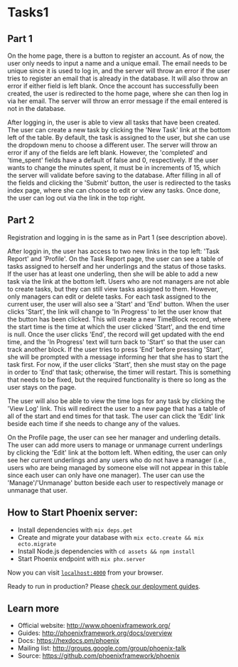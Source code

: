 # Tasks1
## Part 1
On the home page, there is a button to register an account. As of now, the user
only needs to input a name and a unique email. The email needs to be unique
since it is used to log in, and the server will throw an error if the user tries
to register an email that is already in the database. It will also throw an
error if either field is left blank. Once the account has successfully been
created, the user is redirected to the home page, where she can then log in via
her email. The server will throw an error message if the email entered is not in
the database.
 
After logging in, the user is able to view all tasks that have been created. The
user can create a new task by clicking the 'New Task' link at the bottom left of
the table. By default, the task is assigned to the user, but she can use the
dropdown menu to choose a different user. The server will throw an error if any
of the fields are left blank. However, the 'completed' and 'time_spent' fields
have a default of false and 0, respectively. If the user wants to change the
minutes spent, it must be in increments of 15, which the server will validate
before saving to the database. After filling in all of the fields and clicking
the 'Submit' button, the user is redirected to the tasks index page, where she
can choose to edit or view any tasks. Once done, the user can log out via the
link in the top right.

## Part 2
Registration and logging in is the same as in Part 1 (see description above).
 
After loggin in, the user has access to two new links in the top left: 'Task 
Report' and 'Profile'. On the Task Report page, the user can see a table of 
tasks assigned to herself and her underlings and the status of those tasks. If 
the user has at least one underling, then she will be able to add a new task via 
the link at the bottom left. Users who are not managers are not able to create 
tasks, but they can still view tasks assigned to them. However, only managers 
can edit or delete tasks. For each task assigned to the current user, the user 
will also see a 'Start' and 'End' button. When the user clicks 'Start', the 
link will change to 'In Progress' to let the user know that the button has been 
clicked. This will create a new TimeBlock record, where the start time is the 
time at which the user clicked 'Start', and the end time is null. Once the user 
clicks 'End', the record will get updated with the end time, and the 'In 
Progress' text will turn back to 'Start' so that the user can track another 
block. If the user tries to press 'End' before pressing 'Start', she will be 
prompted with a message informing her that she has to start the task first. 
For now, if the user clicks 'Start', then she must stay on the page in order to 
'End' that task; otherwise, the timer will restart. This is something that needs 
to be fixed, but the required functionality is there so long as the user stays 
on the page.

The user will also be able to view the time logs for any task by clicking the 
'View Log' link. This will redirect the user to a new page that has a table of 
all of the start and end times for that task. The user can click the 'Edit' link 
beside each time if she needs to change any of the values.
 
On the Profile page, the user can see her manager and underling details. The 
user can add more users to manage or unmanage current underlings by clicking the 
'Edit' link at the bottom left. When editing, the user can only see her current 
underlings and any users who do not have a manager (i.e., users who are being 
managed by someone else will not appear in this table since each user can only 
have one manager). The user can use the 'Manage'/'Unmanage' button beside each 
user to respectively manage or unmanage that user.

## How to Start Phoenix server:
  * Install dependencies with `mix deps.get`
  * Create and migrate your database with `mix ecto.create && mix ecto.migrate`
  * Install Node.js dependencies with `cd assets && npm install`
  * Start Phoenix endpoint with `mix phx.server`

Now you can visit [`localhost:4000`](http://localhost:4000) from your browser.

Ready to run in production? Please [check our deployment guides](http://www.phoenixframework.org/docs/deployment).

## Learn more
  * Official website: http://www.phoenixframework.org/
  * Guides: http://phoenixframework.org/docs/overview
  * Docs: https://hexdocs.pm/phoenix
  * Mailing list: http://groups.google.com/group/phoenix-talk
  * Source: https://github.com/phoenixframework/phoenix
